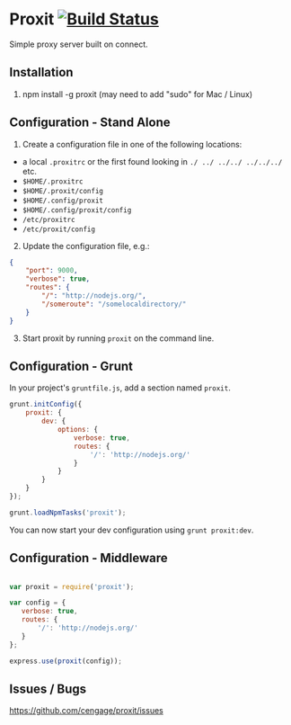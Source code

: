 Proxit [![Build Status](https://travis-ci.org/cengage/proxit.svg?branch=master)](https://travis-ci.org/cengage/proxit)
======

Simple proxy server built on connect.

## Installation

1. npm install -g proxit (may need to add "sudo" for Mac / Linux)

## Configuration - Stand Alone

1. Create a configuration file in one of the following locations:
  * a local `.proxitrc` or the first found looking in `./ ../ ../../ ../../../` etc.
  * `$HOME/.proxitrc`
  * `$HOME/.proxit/config`
  * `$HOME/.config/proxit`
  * `$HOME/.config/proxit/config`
  * `/etc/proxitrc`
  * `/etc/proxit/config`

2. Update the configuration file, e.g.:

```json
{
    "port": 9000,
    "verbose": true,
    "routes": {
        "/": "http://nodejs.org/",
        "/someroute": "/somelocaldirectory/"
    }
}
```

3. Start proxit by running `proxit` on the command line.

## Configuration - Grunt

In your project's `gruntfile.js`, add a section named `proxit`.

```js
grunt.initConfig({
    proxit: {
        dev: {
            options: {
                verbose: true,
                routes: {
                    '/': 'http://nodejs.org/'
                }
            }
        }
    }
});

grunt.loadNpmTasks('proxit');

```

You can now start your dev configuration using `grunt proxit:dev`.

## Configuration - Middleware

```js

var proxit = require('proxit');

var config = {
   verbose: true,
   routes: {
       '/': 'http://nodejs.org/'
   }
};

express.use(proxit(config));

```

## Issues / Bugs

https://github.com/cengage/proxit/issues

